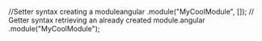 //Setter syntax creating a moduleangular  .module("MyCoolModule", []);
// Getter syntax retrieving an already created module.angular  .module("MyCoolModule");
